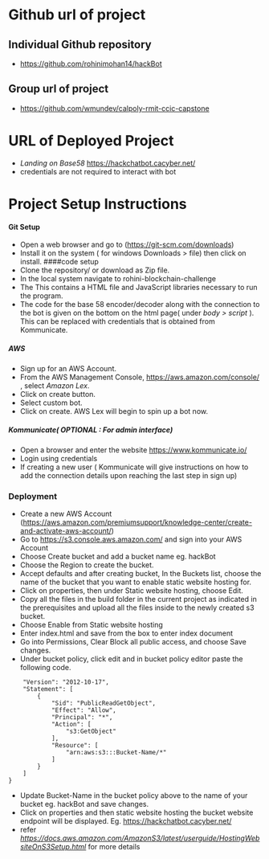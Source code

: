 # Github url of project 
## Individual Github repository
* https://github.com/rohinimohan14/hackBot
## Group url of project 
* https://github.com/wmundev/calpoly-rmit-ccic-capstone
# URL of Deployed Project
* *Landing on Base58* https://hackchatbot.cacyber.net/ 
* credentials are not required to interact with bot

# Project Setup Instructions 
#### Git Setup
* Open a web browser and go to (https://git-scm.com/downloads)
* Install it on the system ( for windows Downloads > file) then click on install. 
####code setup
* Clone the repository/ or download as Zip file. 
* In the local system navigate to rohini-blockchain-challenge
* The This contains a HTML file and JavaScript libraries necessary to run the program.
* The code for the base 58 encoder/decoder along with the connection to the bot is given on the bottom on the html page( under *body > script* ). This can be replaced with credentials that is obtained from Kommunicate. 
##### AWS
* Sign up for an AWS Account. 
* From the AWS Management Console, https://aws.amazon.com/console/ , select *Amazon Lex*. 
* Click on create button. 
* Select custom bot.
* Click on create. AWS Lex will begin to spin up a bot now. 
##### Kommunicate( OPTIONAL : For admin interface) 
* Open a browser and enter the website https://www.kommunicate.io/
* Login using credentials 
* If creating a new user ( Kommunicate will give instructions on how to add the connection details upon reaching the last step in sign up) 
### Deployment 
* Create a new AWS Account (https://aws.amazon.com/premiumsupport/knowledge-center/create-and-activate-aws-account/)
* Go to https://s3.console.aws.amazon.com/ and sign into your AWS Account
* Choose Create bucket and add a bucket name eg. hackBot
* Choose the Region to create the bucket.
* Accept defaults and after creating bucket, In the Buckets list, choose the name of the bucket that you want to enable static website hosting for.
* Click on properties, then under Static website hosting, choose Edit.
* Copy all the files in the build folder in the current project as indicated in the prerequisites and upload all the files inside to the newly created s3 bucket.
* Choose Enable from Static website hosting
* Enter index.html and save from the box to enter index document
* Go into Permissions, Clear Block all public access, and choose Save changes.
* Under bucket policy, click edit and in bucket policy editor paste the following code.
```{
    "Version": "2012-10-17",
    "Statement": [
        {
            "Sid": "PublicReadGetObject",
            "Effect": "Allow",
            "Principal": "*",
            "Action": [
                "s3:GetObject"
            ],
            "Resource": [
                "arn:aws:s3:::Bucket-Name/*"
            ]
        }
    ]
}
```
* Update Bucket-Name in the bucket policy above to the name of your bucket eg. hackBot and save changes.
* Click on properties and then static website hosting the bucket website endpoint will be displayed. Eg. https://hackchatbot.cacyber.net/
* refer *https://docs.aws.amazon.com/AmazonS3/latest/userguide/HostingWebsiteOnS3Setup.html* for more details 

